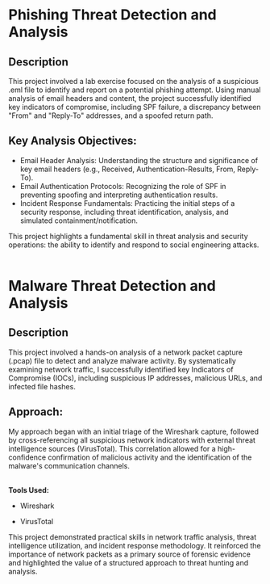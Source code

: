 <h1> Phishing Threat Detection and Analysis</h1>


<h2>Description</h2>
This project involved a lab exercise focused on the analysis of a suspicious .eml file to identify and report on a potential phishing attempt. Using manual analysis of email headers and content, the project successfully identified key indicators of compromise, including SPF failure, a discrepancy between "From" and "Reply-To" addresses, and a spoofed return path.
<br />

<h2>Key Analysis Objectives:</h2>

- <b2> Email Header Analysis: Understanding the structure and significance of key email headers (e.g., Received, Authentication-Results, From, Reply-To). </b2>
- <b2> Email Authentication Protocols: Recognizing the role of SPF in preventing spoofing and interpreting authentication results. </b2>
- <b2> Incident Response Fundamentals: Practicing the initial steps of a security response, including threat identification, analysis, and simulated containment/notification. </b2>


<b2> This project highlights a fundamental skill in threat analysis and security operations: the ability to identify and respond to social engineering attacks. </b2>
<br/>
<br/>

<h1> Malware Threat Detection and Analysis</h1>

<h2>Description</h2>
This project involved a hands-on analysis of a network packet capture (.pcap) file to detect and analyze malware activity. By systematically examining network traffic, I successfully identified key Indicators of Compromise (IOCs), including suspicious IP addresses, malicious URLs, and infected file hashes.
<br />

<h2>Approach:</h2>
My approach began with an initial triage of the Wireshark capture, followed by cross-referencing all suspicious network indicators with external threat intelligence sources (VirusTotal). This correlation allowed for a high-confidence confirmation of malicious activity and the identification of the malware's communication channels.
<br/>
<br/>

<b>Tools Used:</b>
- <b2> Wireshark </b2>

- <b2> VirusTotal </b2>


<b2> This project demonstrated practical skills in network traffic analysis, threat intelligence utilization, and incident response methodology. It reinforced the importance of network packets as a primary source of forensic evidence and highlighted the value of a structured approach to threat hunting and analysis. </b2>
